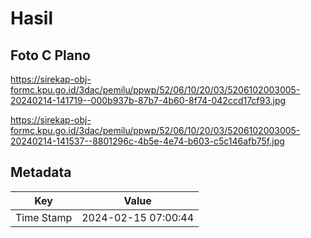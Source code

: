 # Hasil

## Foto C Plano

https://sirekap-obj-formc.kpu.go.id/3dac/pemilu/ppwp/52/06/10/20/03/5206102003005-20240214-141719--000b937b-87b7-4b60-8f74-042ccd17cf93.jpg

https://sirekap-obj-formc.kpu.go.id/3dac/pemilu/ppwp/52/06/10/20/03/5206102003005-20240214-141537--8801296c-4b5e-4e74-b603-c5c146afb75f.jpg


## Metadata

| Key        | Value               |
| ---------- | ------------------- |
| Time Stamp | 2024-02-15 07:00:44 |



